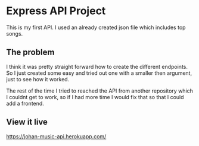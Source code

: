 # Express API Project

This is my first API. I used an already created json file which includes top songs.

## The problem

I think it was pretty straight forward how to create the different endpoints. So I just created some easy and tried out one with a smaller then argument, just to see how it worked. 

The rest of the time I tried to reached the API from another repository which I couldnt get to work, so if I had more time I would fix that so that I could add a frontend. 

## View it live

https://johan-music-api.herokuapp.com/